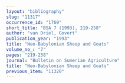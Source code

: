 ```yaml
---
layout: "bibliography"
slug: "11317"
occurrence_id: "1769"
short_title: "BSA 7 (1993), 219-258"
author: "van Driel, Govert"
publication_year: "1993"
title: "Neo-Babylonian Sheep and Goats"
volume_no_: "7"
pages: "219-258"
journal: "Bulletin on Sumerian Agriculture"
title: "Neo-Babylonian Sheep and Goats"
previous_item: "11320"
---
```

